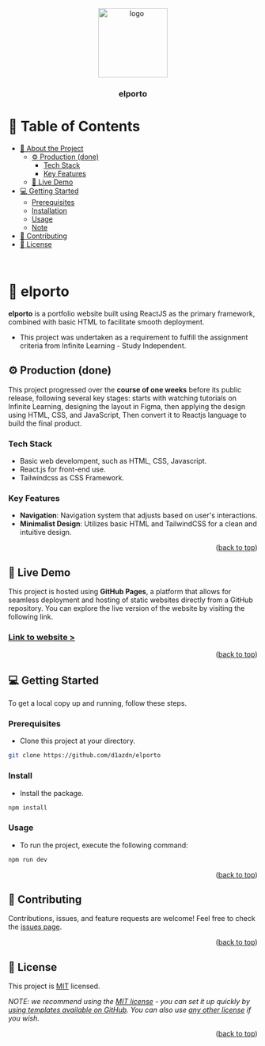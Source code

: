 <div align="center">
  <img src="./public/assets/logo.jpg" alt="logo" width="140"  height="auto" />
  
  <h3><b>elporto</b></h3>
</div>

# 📗 Table of Contents
- [📖 About the Project](#about-project)
  - [⚙️ Production (done)](#production)
    - [Tech Stack](#tech-stack)
    - [Key Features](#key-features)
  - [🚀 Live Demo](#live-demo)
- [💻 Getting Started](#getting-started)
  - [Prerequisites](#prerequisites)
  - [Installation](#installation)
  - [Usage](#usage)
  - [Note](#note)
- [🤝 Contributing](#contributing)
- [📝 License](#license)

<br>




# 📖 elporto <a name="about-project"></a>
**elporto** is a portfolio website built using ReactJS as the primary framework, combined with basic HTML to facilitate smooth deployment. 

- This project was undertaken as a requirement to fulfill the assignment criteria from Infinite Learning - Study Independent.

## ⚙️ Production (done)<a name="production"></a>
This project progressed over the **course of one weeks** before its public release, following several key stages: starts with watching tutorials on Infinite Learning, designing the layout in Figma, then applying the design using HTML, CSS, and JavaScript, Then convert it to Reactjs language to build the final product.

### Tech Stack <a name="tech-stack"></a>
- Basic web develompent, such as HTML, CSS, Javascript.
- React.js for front-end use.
- Tailwindcss as CSS Framework.
### Key Features <a name="key-features"></a>
- **Navigation**: Navigation system that adjusts based on user's interactions.
- **Minimalist Design**: Utilizes basic HTML and TailwindCSS for a clean and intuitive design.
<p align="right">(<a href="#readme-top">back to top</a>)</p>




## 🚀 Live Demo <a name="live-demo"></a>
This project is hosted using **GitHub Pages**, a platform that allows for seamless deployment and hosting of static websites directly from a GitHub repository. You can explore the live version of the website by visiting the following link.
### [Link to website >](https://diazdn-source.online/elporto/)
<p align="right">(<a href="#readme-top">back to top</a>)</p>




## 💻 Getting Started <a name="getting-started"></a>
To get a local copy up and running, follow these steps.

### Prerequisites
- Clone this project at your directory.
```sh
git clone https://github.com/d1azdn/elporto
```

### Install
- Install the package.
```sh
npm install
```

### Usage
- To run the project, execute the following command:
```sh
npm run dev
```
<p align="right">(<a href="#readme-top">back to top</a>)</p>




## 🤝 Contributing <a name="contributing"></a>
Contributions, issues, and feature requests are welcome!
Feel free to check the [issues page](../../issues/).
<p align="right">(<a href="#readme-top">back to top</a>)</p>




## 📝 License <a name="license"></a>
This project is [MIT](./LICENSE) licensed.

_NOTE: we recommend using the [MIT license](https://choosealicense.com/licenses/mit/) - you can set it up quickly by [using templates available on GitHub](https://docs.github.com/en/communities/setting-up-your-project-for-healthy-contributions/adding-a-license-to-a-repository). You can also use [any other license](https://choosealicense.com/licenses/) if you wish._

<p align="right">(<a href="#readme-top">back to top</a>)</p>
